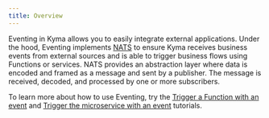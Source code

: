 ```yaml
---
title: Overview
---
```


Eventing in Kyma allows you to easily integrate external applications. Under the hood, Eventing implements [NATS](https://nats.io) to ensure Kyma receives business events from external sources and is able to trigger business flows using Functions or services. NATS provides an abstraction layer where data is encoded and framed as a message and sent by a publisher. The message is received, decoded, and processed by one or more subscribers.

To learn more about how to use Eventing, try the [Trigger a Function with an event](serverless/#tutorials-trigger-a-function-with-an-event) and [Trigger the microservice with an event](getting-started/#getting-started-trigger-the-microservice-with-an-event)  tutorials.